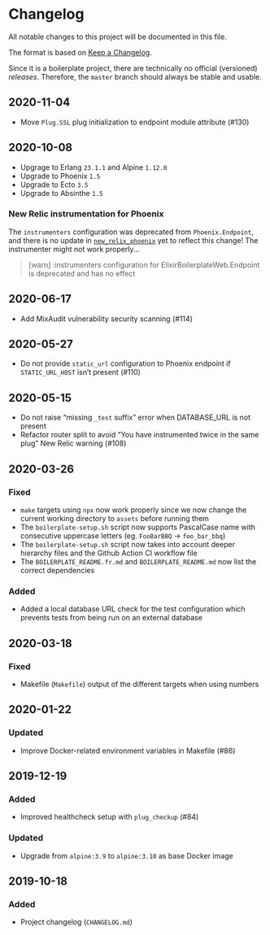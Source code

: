 # Changelog

All notable changes to this project will be documented in this file.

The format is based on [Keep a Changelog](https://keepachangelog.com/en/1.0.0/).

Since it is a boilerplate project, there are technically no official (versioned) _releases_. Therefore, the `master` branch should always be stable and usable.

## 2020-11-04

- Move `Plug.SSL` plug initialization to endpoint module attribute (#130)

## 2020-10-08

- Upgrage to Erlang `23.1.1` and Alpine `1.12.0`
- Upgrade to Phoenix `1.5`
- Upgrade to Ecto `3.5`
- Upgrade to Absinthe `1.5`

### New Relic instrumentation for Phoenix

The `instrumenters` configuration was deprecated from `Phoenix.Endpoint`, and there is no update in [`new_relix_phoenix`](https://hex.pm/packages/new_relic_phoenix) yet to reflect this change! The instrumenter might not work properly…

> [warn] :instrumenters configuration for ElixirBoilerplateWeb.Endpoint is deprecated and has no effect

## 2020-06-17

- Add MixAudit vulnerability security scanning (#114)

## 2020-05-27

- Do not provide `static_url` configuration to Phoenix endpoint if `STATIC_URL_HOST` isn’t present (#110)

## 2020-05-15

- Do not raise “missing `_test` suffix” error when DATABASE_URL is not present
- Refactor router split to avoid “You have instrumented twice in the same plug” New Relic warning (#108)

## 2020-03-26

### Fixed

- `make` targets using `npx` now work properly since we now change the current working directory to `assets` before running them
- The `boilerplate-setup.sh` script now supports PascalCase name with consecutive uppercase letters (eg. `FooBarBBQ` → `foo_bar_bbq`)
- The `boilerplate-setup.sh` script now takes into account deeper hierarchy files and the Github Action CI workflow file
- The `BOILERPLATE_README.fr.md` and `BOILERPLATE_README.md` now list the correct dependencies

### Added

- Added a local database URL check for the test configuration which prevents tests from being run on an external database

## 2020-03-18

### Fixed

- Makefile (`Makefile`) output of the different targets when using numbers

## 2020-01-22

### Updated

- Improve Docker-related environment variables in Makefile (#86)

## 2019-12-19

### Added

- Improved healthcheck setup with `plug_checkup` (#84)

### Updated

- Upgrade from `alpine:3.9` to `alpine:3.10` as base Docker image

## 2019-10-18

### Added

- Project changelog (`CHANGELOG.md`)

